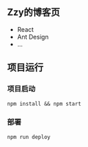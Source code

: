 ## Zzy的博客页

- React
- Ant Design
- ...

## 项目运行
### 项目启动
```
npm install && npm start 
```

### 部署
```
npm run deploy
```

